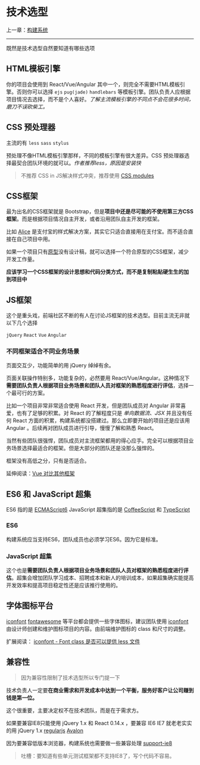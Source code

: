 # 技术选型

上一章：[构建系统](./build.md)

---

既然是技术选型自然要知道有哪些选项

## HTML模板引擎

你的项目会使用到 React/Vue/Angular 其中一个，则完全不需要HTML模板引擎。否则你可以选择 `ejs` `pug(jade)` `handlebars` 等模板引擎。团队负责人应根据项目情况去选择，而不是个人喜好。*了解主流模板引擎的不同点不会花很多时间，磨刀不误砍柴工。*


## CSS 预处理器

主流的有 `less` `sass` `stylus`

预处理不像HTML模板引擎那样，不同的模板引擎有很大差异。CSS 预处理器选择最契合团队环境的就可以。*作者推荐less，原因是安装快*

> 不推荐 CSS in JS解决样式冲突，推荐使用 [CSS modules](http://www.ruanyifeng.com/blog/2016/06/css_modules.html)

## CSS框架

最为出名的CSS框架就是 Bootstrap，但是**项目中还是尽可能的不使用第三方CSS框架**。而是根据项目情况自主开发，或者沿用团队自主开发的框架。

比如 [Alice](http://aliceui.github.io/) 是支付宝的样式解决方案，其实它只适合直接用在支付宝。而不适合直接在自己项目中用。

如果一个项目只有[原型](http://www.woshipm.com/pd/144880.html)没有设计稿，就可以选择一个符合原型的CSS框架，减少开发工作量。

**应该学习一个CSS框架的设计思想和代码分类方式，而不是复制粘贴硬生生的加到项目中**

## JS框架

这个是重头戏，前端社区不断的有人在讨论JS框架的技术选型。目前主流无非就以下几个选择

`jQuery` `React` `Vue` `Angular`

### 不同框架适合不同业务场景

页面交互少，功能简单的用 jQuery 绰绰有余。

页面关联操作特别多，功能复杂的，必然要用 React/Vue/Angular。这种情况下**需要团队负责人根据项目业务场景和团队人员对框架的熟悉程度进行评估**，选择一个最可行的方案。

比如一个项目非常非常适合使用 React 开发，但是团队成员对 Angular 非常喜爱，也有了足够的积累。对 React 的了解程度只是 *单向数据流、JSX* 并且没有任何 React 方面的积累，构建系统都没搭建过。那么立即要开始的项目还是应该用 Angular 。后续再对团队成员进行引导，慢慢了解和熟悉 React。

当然有些团队很强悍，团队成员对主流框架都用的得心应手。完全可以根据项目业务场景选择最适合的框架。但是大部分的团队还是没那么强悍的。

框架没有高低之分，只有是否适合。


延伸阅读：[Vue 对比其他框架](https://cn.vuejs.org/v2/guide/comparison.html)

## ES6 和 JavaScript 超集

ES6 指的是 [ECMAScript6](http://es6.ruanyifeng.com/) JavaScript 超集指的是 [CoffeeScript](http://coffee-script.org/) 和 [TypeScript](https://www.tslang.cn/)

### ES6

构建系统应当支持ES6，团队成员也必须学习ES6。因为它是标准。

### JavaScript 超集

这个也是**需要团队负责人根据项目业务场景和团队人员对框架的熟悉程度进行评估**。超集会增加团队学习成本、招聘成本和新人的培训成本，如果超集确实能提高开发效率和提高项目稳定性还是应该推行使用的。


## 字体图标平台

[iconfont](http://iconfont.cn/) [fontawesome](http://fontawesome.io/) 等平台都会提供一些字体图标，建议团队使用 [iconfont](http://iconfont.cn/) 由设计师创建和维护图标项目的内容。由前端维护图标的 class 和尺寸的调整。

扩展阅读： [iconfont - Font class 是否可以提供 less 文件](https://github.com/thx/iconfont-plus/issues/390)


## 兼容性

> 因为兼容性限制了技术选型所以专门提一下

技术负责人一定要**在商业需求和开发成本中达到一个平衡，服务好客户让公司赚到钱是第一位。**

这个很重要，主要决定权不在技术团队，而是在于需求方。

如果要兼容IE8只能使用 jQuery 1.x 和 React 0.14.x ，要兼容 IE6 IE7 就老老实实的用 jQuery 1.x  [regularjs](http://regularjs.github.io/guide/zh/index.html)  [Avalon](http://avalonjs.coding.me/home.html)

因为要兼容低版本浏览器，构建系统也需要做一些兼容处理 [support-ie8](https://github.com/onface/support-ie8)

> 吐槽：要知道有些单元测试框架都不支持IE8了，写个代码不容易。
